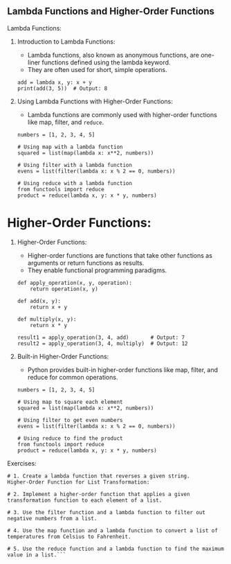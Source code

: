 Lambda Functions and Higher-Order Functions
-------------------------------------------
Lambda Functions:

1) Introduction to Lambda Functions:
    - Lambda functions, also known as anonymous functions, are one-liner functions defined using the lambda keyword.
    - They are often used for short, simple operations.

    ```
    add = lambda x, y: x + y
    print(add(3, 5))  # Output: 8
    ```
2) Using Lambda Functions with Higher-Order Functions:
    - Lambda functions are commonly used with higher-order functions like map, filter, and `reduce`.

    ```
    numbers = [1, 2, 3, 4, 5]

    # Using map with a lambda function
    squared = list(map(lambda x: x**2, numbers))

    # Using filter with a lambda function
    evens = list(filter(lambda x: x % 2 == 0, numbers))

    # Using reduce with a lambda function
    from functools import reduce
    product = reduce(lambda x, y: x * y, numbers)
    ```

# Higher-Order Functions:

1) Higher-Order Functions:

    - Higher-order functions are functions that take other functions as arguments or return functions as results.
    - They enable functional programming paradigms.
    ```
    def apply_operation(x, y, operation):
        return operation(x, y)

    def add(x, y):
        return x + y

    def multiply(x, y):
        return x * y

    result1 = apply_operation(3, 4, add)       # Output: 7
    result2 = apply_operation(3, 4, multiply)  # Output: 12
    ```
2) Built-in Higher-Order Functions:

    - Python provides built-in higher-order functions like map, filter, and reduce for common operations.

    ```
    numbers = [1, 2, 3, 4, 5]

    # Using map to square each element
    squared = list(map(lambda x: x**2, numbers))

    # Using filter to get even numbers
    evens = list(filter(lambda x: x % 2 == 0, numbers))

    # Using reduce to find the product
    from functools import reduce
    product = reduce(lambda x, y: x * y, numbers)
    ```
Exercises:

```
# 1. Create a lambda function that reverses a given string.
Higher-Order Function for List Transformation:

# 2. Implement a higher-order function that applies a given transformation function to each element of a list.

# 3. Use the filter function and a lambda function to filter out negative numbers from a list.

# 4. Use the map function and a lambda function to convert a list of temperatures from Celsius to Fahrenheit.

# 5. Use the reduce function and a lambda function to find the maximum value in a list.```